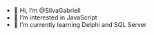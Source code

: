 - 👋 Hi, I’m @SilvaGabriell
- 👀 I’m interested in JavaScript
- 🌱 I’m currently learning Delphi and SQL Server
